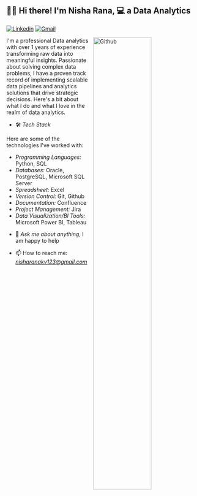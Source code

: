 ## 👋🏼 Hi there! I'm Nisha Rana, 💻 a Data Analytics

[![Linkedin](https://img.shields.io/badge/-LinkedIn-blue?style=flat&logo=Linkedin&logoColor=white)](https://www.linkedin.com/in/nisha-rana-185189216/)
[![Gmail](https://img.shields.io/badge/-Gmail-c14438?style=flat&logo=Gmail&logoColor=white)](mailto:nisharanakv123@gmail.com)

<img width="55%" align="right" alt="Github" src="https://img.freepik.com/premium-vector/programmer-is-tired-work-development-programming-coding-technologies-low-battery_569013-382.jpg?w=826"/>

I'm a professional Data analytics with over 1 years of experience transforming raw data into meaningful insights. Passionate about solving complex data problems, I have a proven track record of implementing scalable data pipelines and analytics solutions that drive strategic decisions. Here's a bit about what I do and what I love in the realm of data analytics.

- 🛠 *Tech Stack*


Here are some of the technologies I've worked with:


  * *Programming Languages:* Python, SQL
  * *Databases:* Oracle, PostgreSQL, Microsoft SQL Server
  * *Spreadsheet:* Excel 
  * *Version Control:* Git, Github
  * *Documentation:* Confluence
  * *Project Management:* Jira
  * *Data Visualization/BI Tools:* Microsoft Power BI, Tableau


- 💬 *Ask me about anything*, I am happy to help

- 📫 How to reach me: *nisharanakv123@gmail.com*
